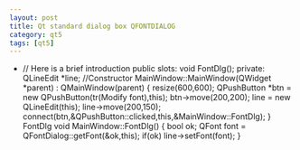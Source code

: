 ```yaml
---
layout: post
title: Qt standard dialog box QFONTDIALOG
category: qt5
tags: [qt5]
---
```

* // Here is a brief introduction
    public slots: void FontDlg(); private: QLineEdit *line;
//Constructor
    MainWindow::MainWindow(QWidget *parent) : QMainWindow(parent) { resize(600,600); QPushButton *btn = new QPushButton(tr(Modify font),this); btn->move(200,200); line = new QLineEdit(this); line->move(200,150); connect(btn,&QPushButton::clicked,this,&MainWindow::FontDlg); }
FontDlg
    void MainWindow::FontDlg() { bool ok; QFont font = QFontDialog::getFont(&ok,this); if(ok) line->setFont(font); }